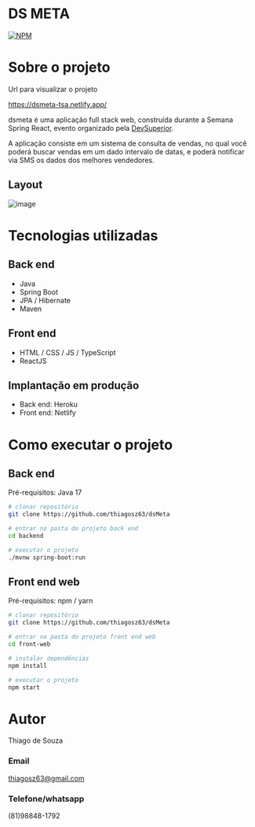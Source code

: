 # DS META
[![NPM](https://img.shields.io/npm/l/react)](https://github.com/thiagosz63/dsMeta/blob/main/LICENCE) 

# Sobre o projeto

Url para visualizar o projeto

https://dsmeta-tsa.netlify.app/

dsmeta é uma aplicação full stack web, construída durante a Semana Spring React, evento organizado pela [DevSuperior](https://devsuperior.com "Site da DevSuperior").

A aplicação consiste em um sistema de consulta de vendas, no qual você poderá buscar vendas em um dado intervalo de datas, e poderá notificar via SMS os dados dos melhores vendedores.

## Layout
![image](https://user-images.githubusercontent.com/67565582/179380103-7e158754-82cd-4e70-8bda-03da5e033b92.png)

# Tecnologias utilizadas
## Back end
- Java
- Spring Boot
- JPA / Hibernate
- Maven
## Front end
- HTML / CSS / JS / TypeScript
- ReactJS

## Implantação em produção
- Back end: Heroku
- Front end: Netlify

# Como executar o projeto

## Back end
Pré-requisitos: Java 17

```bash
# clonar repositório
git clone https://github.com/thiagosz63/dsMeta

# entrar na pasta do projeto back end
cd backend

# executar o projeto
./mvnw spring-boot:run
```

## Front end web
Pré-requisitos: npm / yarn

```bash
# clonar repositório
git clone https://github.com/thiagosz63/dsMeta

# entrar na pasta do projeto front end web
cd front-web

# instalar dependências
npm install

# executar o projeto
npm start
```

# Autor

Thiago de Souza 

### Email

thiagosz63@gmail.com

### Telefone/whatsapp

(81)98848-1792
